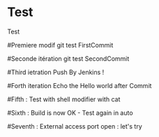 # Test
Test

#Premiere modif git test
FirstCommit

#Seconde itération git test
SecondCommit

#Third ietration 
Push By Jenkins !

#Forth iteration 
Echo the Hello world after Commit

#Fifth : Test with shell modifier with cat

#Sixth : Build is now OK - Test again in auto

#Seventh : External access port open : let's try
